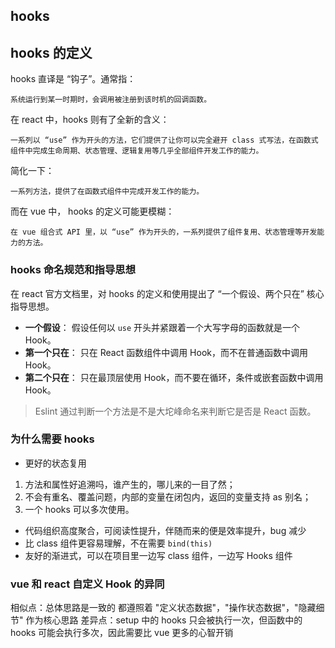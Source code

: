 ## hooks

## hooks 的定义

hooks 直译是 “钩子”。通常指：

```
系统运行到某一时期时，会调用被注册到该时机的回调函数。
```

在 react 中，hooks 则有了全新的含义：

```
一系列以 “use” 作为开头的方法，它们提供了让你可以完全避开 class 式写法，在函数式组件中完成生命周期、状态管理、逻辑复用等几乎全部组件开发工作的能力。
```

简化一下：

```
一系列方法，提供了在函数式组件中完成开发工作的能力。
```

而在 vue 中， hooks 的定义可能更模糊：

```
在 vue 组合式 API 里，以 “use” 作为开头的，一系列提供了组件复用、状态管理等开发能力的方法。
```

### hooks 命名规范和指导思想

在 react 官方文档里，对 hooks 的定义和使用提出了 “一个假设、两个只在” 核心指导思想。

- **一个假设**： 假设任何以 `use` 开头并紧跟着一个大写字母的函数就是一个 Hook。
- **第一个只在**： 只在 React 函数组件中调用 Hook，而不在普通函数中调用 Hook。
- **第二个只在**： 只在最顶层使用 Hook，而不要在循环，条件或嵌套函数中调用 Hook。

> Eslint 通过判断一个方法是不是大坨峰命名来判断它是否是 React 函数。

### 为什么需要 hooks

- 更好的状态复用

1. 方法和属性好追溯吗，谁产生的，哪儿来的一目了然；
2. 不会有重名、覆盖问题，内部的变量在闭包内，返回的变量支持 as 别名；
3. 一个 hooks 可以多次使用。

- 代码组织高度聚合，可阅读性提升，伴随而来的便是效率提升，bug 减少
- 比 class 组件更容易理解，不在需要 `bind(this)`
- 友好的渐进式，可以在项目里一边写 class 组件，一边写 Hooks 组件

### vue 和 react 自定义 Hook 的异同

相似点：总体思路是一致的 都遵照着 "定义状态数据"，"操作状态数据"，"隐藏细节" 作为核心思路
差异点：setup 中的 hooks 只会被执行一次，但函数中的 hooks 可能会执行多次，因此需要比 vue 更多的心智开销
